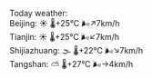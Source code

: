 Today weather:  
Beijing: ☀️   🌡️+25°C 🌬️↗7km/h  
Tianjin: ☀️   🌡️+25°C 🌬️↙7km/h  
Shijiazhuang: 🌫  🌡️+22°C 🌬️↘7km/h  
Tangshan: ⛅️  🌡️+27°C 🌬️→4km/h  
